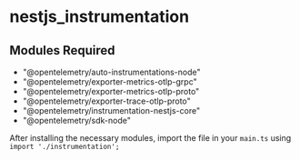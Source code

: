 # nestjs_instrumentation
## Modules Required
- "@opentelemetry/auto-instrumentations-node"
- "@opentelemetry/exporter-metrics-otlp-grpc"
- "@opentelemetry/exporter-metrics-otlp-proto"
- "@opentelemetry/exporter-trace-otlp-proto"
- "@opentelemetry/instrumentation-nestjs-core"
- "@opentelemetry/sdk-node"

After installing the necessary modules, import the file in your `main.ts` using `import './instrumentation';`
